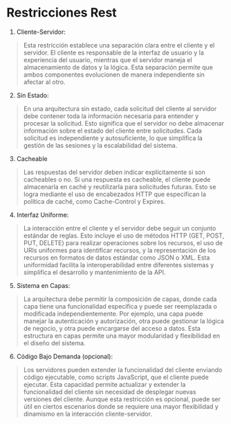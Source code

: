 # Restricciones Rest

1. Cliente-Servidor:
> Esta restricción establece una separación clara entre el cliente y el servidor. El cliente es responsable de la interfaz de usuario y la experiencia del usuario, mientras que el servidor maneja el almacenamiento de datos y la lógica. Esta separación permite que ambos componentes evolucionen de manera independiente sin afectar al otro.
>

2. Sin Estado:
> En una arquitectura sin estado, cada solicitud del cliente al servidor debe contener toda la información necesaria para entender y procesar la solicitud. Esto significa que el servidor no debe almacenar información sobre el estado del cliente entre solicitudes. Cada solicitud es independiente y autosuficiente, lo que simplifica la gestión de las sesiones y la escalabilidad del sistema.
>

3. Cacheable
> Las respuestas del servidor deben indicar explícitamente si son cacheables o no. Si una respuesta es cacheable, el cliente puede almacenarla en caché y reutilizarla para solicitudes futuras. Esto se logra mediante el uso de encabezados HTTP que especifican la política de caché, como Cache-Control y Expires.
>

4. Interfaz Uniforme:
> La interacción entre el cliente y el servidor debe seguir un conjunto estándar de reglas. Esto incluye el uso de métodos HTTP (GET, POST, PUT, DELETE) para realizar operaciones sobre los recursos, el uso de URIs uniformes para identificar recursos, y la representación de los recursos en formatos de datos estándar como JSON o XML. Esta uniformidad facilita la interoperabilidad entre diferentes sistemas y simplifica el desarrollo y mantenimiento de la API.
>

5. Sistema en Capas:
> La arquitectura debe permitir la composición de capas, donde cada capa tiene una funcionalidad específica y puede ser reemplazada o modificada independientemente. Por ejemplo, una capa puede manejar la autenticación y autorización, otra puede gestionar la lógica de negocio, y otra puede encargarse del acceso a datos. Esta estructura en capas permite una mayor modularidad y flexibilidad en el diseño del sistema.
>

6. Código Bajo Demanda (opcional):
> Los servidores pueden extender la funcionalidad del cliente enviando código ejecutable, como scripts JavaScript, que el cliente puede ejecutar. Esta capacidad permite actualizar y extender la funcionalidad del cliente sin necesidad de desplegar nuevas versiones del cliente. Aunque esta restricción es opcional, puede ser útil en ciertos escenarios donde se requiere una mayor flexibilidad y dinamismo en la interacción cliente-servidor.
>